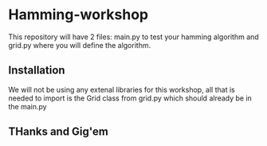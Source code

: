 # Hamming-workshop

This repository will have 2 files: main.py to test your hamming algorithm and grid.py where you will define the algorithm. 

## Installation

We will not be using any extenal libraries for this workshop, all that is needed to import is the Grid class from grid.py which should already be in the main.py

## THanks and Gig'em
